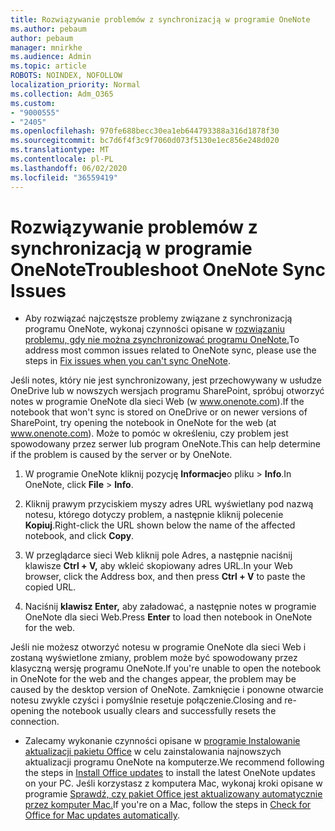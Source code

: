 ```yaml
---
title: Rozwiązywanie problemów z synchronizacją w programie OneNote
ms.author: pebaum
author: pebaum
manager: mnirkhe
ms.audience: Admin
ms.topic: article
ROBOTS: NOINDEX, NOFOLLOW
localization_priority: Normal
ms.collection: Adm_O365
ms.custom:
- "9000555"
- "2405"
ms.openlocfilehash: 970fe688becc30ea1eb644793388a316d1878f30
ms.sourcegitcommit: bc7d6f4f3c9f7060d073f5130e1ec856e248d020
ms.translationtype: MT
ms.contentlocale: pl-PL
ms.lasthandoff: 06/02/2020
ms.locfileid: "36559419"
---
```

# <a name="troubleshoot-onenote-sync-issues"></a><span data-ttu-id="fbbee-102">Rozwiązywanie problemów z synchronizacją w programie OneNote</span><span class="sxs-lookup"><span data-stu-id="fbbee-102">Troubleshoot OneNote Sync Issues</span></span>

* <span data-ttu-id="fbbee-103">Aby rozwiązać najczęstsze problemy związane z synchronizacją programu OneNote, wykonaj czynności opisane w [rozwiązaniu problemu, gdy nie można zsynchronizować programu OneNote.](https://support.office.com/article/Fix-issues-when-you-can-t-sync-OneNote-299495ef-66d1-448f-90c1-b785a6968d45)</span><span class="sxs-lookup"><span data-stu-id="fbbee-103">To address most common issues related to OneNote sync, please use the steps in [Fix issues when you can't sync OneNote](https://support.office.com/article/Fix-issues-when-you-can-t-sync-OneNote-299495ef-66d1-448f-90c1-b785a6968d45).</span></span>

<span data-ttu-id="fbbee-104">Jeśli notes, który nie jest synchronizowany, jest przechowywany w usłudze OneDrive lub w nowszych wersjach programu SharePoint, spróbuj otworzyć notes w programie OneNote dla sieci Web (w www.onenote.com).</span><span class="sxs-lookup"><span data-stu-id="fbbee-104">If the notebook that won't sync is stored on OneDrive or on newer versions of SharePoint, try opening the notebook in OneNote for the web (at www.onenote.com).</span></span> <span data-ttu-id="fbbee-105">Może to pomóc w określeniu, czy problem jest spowodowany przez serwer lub program OneNote.</span><span class="sxs-lookup"><span data-stu-id="fbbee-105">This can help determine if the problem is caused by the server or by OneNote.</span></span>

1. <span data-ttu-id="fbbee-106">W programie OneNote kliknij pozycję **Informacje**o pliku  >  **Info**.</span><span class="sxs-lookup"><span data-stu-id="fbbee-106">In OneNote, click **File** > **Info**.</span></span>

2. <span data-ttu-id="fbbee-107">Kliknij prawym przyciskiem myszy adres URL wyświetlany pod nazwą notesu, którego dotyczy problem, a następnie kliknij polecenie **Kopiuj**.</span><span class="sxs-lookup"><span data-stu-id="fbbee-107">Right-click the URL shown below the name of the affected notebook, and click **Copy**.</span></span>

3. <span data-ttu-id="fbbee-108">W przeglądarce sieci Web kliknij pole Adres, a następnie naciśnij klawisze **Ctrl + V,** aby wkleić skopiowany adres URL.</span><span class="sxs-lookup"><span data-stu-id="fbbee-108">In your Web browser, click the Address box, and then press **Ctrl + V** to paste the copied URL.</span></span>

4. <span data-ttu-id="fbbee-109">Naciśnij **klawisz Enter,** aby załadować, a następnie notes w programie OneNote dla sieci Web.</span><span class="sxs-lookup"><span data-stu-id="fbbee-109">Press **Enter** to load then notebook in OneNote for the web.</span></span>

<span data-ttu-id="fbbee-110">Jeśli nie możesz otworzyć notesu w programie OneNote dla sieci Web i zostaną wyświetlone zmiany, problem może być spowodowany przez klasyczną wersję programu OneNote.</span><span class="sxs-lookup"><span data-stu-id="fbbee-110">If you're unable to open the notebook in OneNote for the web and the changes appear, the problem may be caused by the desktop version of OneNote.</span></span> <span data-ttu-id="fbbee-111">Zamknięcie i ponowne otwarcie notesu zwykle czyści i pomyślnie resetuje połączenie.</span><span class="sxs-lookup"><span data-stu-id="fbbee-111">Closing and re-opening the notebook usually clears and successfully resets the connection.</span></span>

* <span data-ttu-id="fbbee-112">Zalecamy wykonanie czynności opisane w [programie Instalowanie aktualizacji pakietu Office](https://support.office.com/article/Install-Office-updates-2ab296f3-7f03-43a2-8e50-46de917611c5) w celu zainstalowania najnowszych aktualizacji programu OneNote na komputerze.</span><span class="sxs-lookup"><span data-stu-id="fbbee-112">We recommend following the steps in [Install Office updates](https://support.office.com/article/Install-Office-updates-2ab296f3-7f03-43a2-8e50-46de917611c5) to install the latest OneNote updates on your PC.</span></span> <span data-ttu-id="fbbee-113">Jeśli korzystasz z komputera Mac, wykonaj kroki opisane w programie [Sprawdź, czy pakiet Office jest aktualizowany automatycznie przez komputer Mac.](https://support.office.com/article/update-office-for-mac-automatically-bfd1e497-c24d-4754-92ab-910a4074d7c1)</span><span class="sxs-lookup"><span data-stu-id="fbbee-113">If you're on a Mac, follow the steps in [Check for Office for Mac updates automatically](https://support.office.com/article/update-office-for-mac-automatically-bfd1e497-c24d-4754-92ab-910a4074d7c1).</span></span>